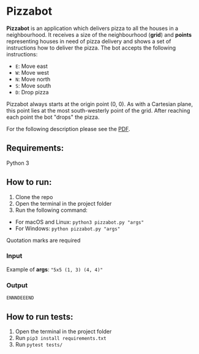 # Pizzabot

**Pizzabot** is an application which delivers pizza
to all the houses in a neighbourhood. It receives a size of 
the neighbourhood (**grid**) and **points** representing houses 
in need of pizza delivery and shows a set of instructions 
how to deliver the pizza. The bot accepts the following instructions:
- `E`: Move east
- `W`: Move west
- `N`: Move north
- `S`: Move south
- `D`: Drop pizza

Pizzabot always starts at the origin point (0, 0). 
As with a Cartesian plane, this point lies at the most 
south-westerly point of the grid. After reaching each point 
the bot "drops" the pizza.

For the following description please see the [PDF](ICO-TechTest-20201101-Branding-CodeChallenge-final.pdf).
## Requirements:
Python 3


## How to run:
1. Clone the repo 
2. Open the terminal in the project folder
3. Run the following command:

- For macOS and Linux: `python3 pizzabot.py "args"`
- For Windows: `python pizzabot.py "args"`

Quotation marks are required

### Input
Example of **args**: `"5x5 (1, 3) (4, 4)"`
### Output
`ENNNDEEEND`

## How to run tests:
1. Open the terminal in the project folder
2. Run `pip3 install requirements.txt`
3. Run `pytest tests/`